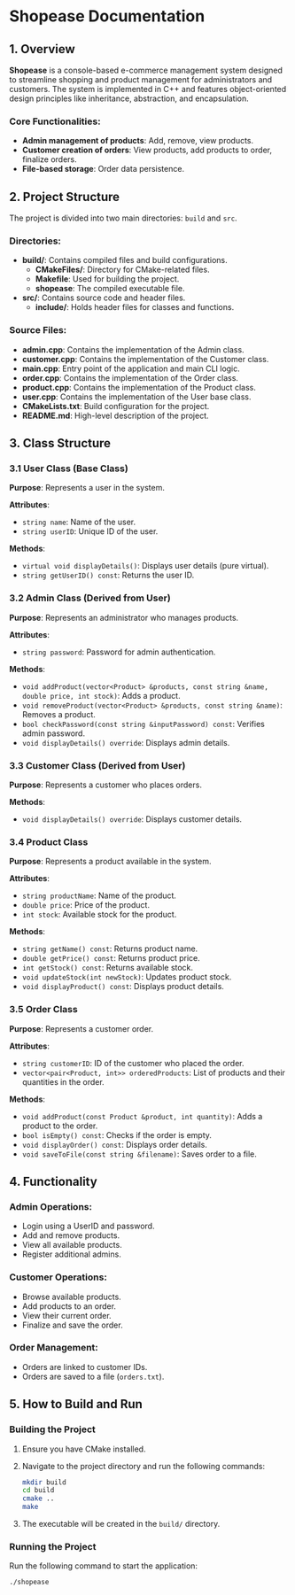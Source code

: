 # Shopease Documentation

## 1. Overview

**Shopease** is a console-based e-commerce management system designed to streamline shopping and product management for administrators and customers. The system is implemented in C++ and features object-oriented design principles like inheritance, abstraction, and encapsulation.

### Core Functionalities:
- **Admin management of products**: Add, remove, view products.
- **Customer creation of orders**: View products, add products to order, finalize orders.
- **File-based storage**: Order data persistence.

## 2. Project Structure

The project is divided into two main directories: `build` and `src`.

### Directories:
- **build/**: Contains compiled files and build configurations.
  - **CMakeFiles/**: Directory for CMake-related files.
  - **Makefile**: Used for building the project.
  - **shopease**: The compiled executable file.
- **src/**: Contains source code and header files.
  - **include/**: Holds header files for classes and functions.

### Source Files:
- **admin.cpp**: Contains the implementation of the Admin class.
- **customer.cpp**: Contains the implementation of the Customer class.
- **main.cpp**: Entry point of the application and main CLI logic.
- **order.cpp**: Contains the implementation of the Order class.
- **product.cpp**: Contains the implementation of the Product class.
- **user.cpp**: Contains the implementation of the User base class.
- **CMakeLists.txt**: Build configuration for the project.
- **README.md**: High-level description of the project.

## 3. Class Structure

### 3.1 User Class (Base Class)
**Purpose**: Represents a user in the system.

**Attributes**:
- `string name`: Name of the user.
- `string userID`: Unique ID of the user.

**Methods**:
- `virtual void displayDetails()`: Displays user details (pure virtual).
- `string getUserID() const`: Returns the user ID.

### 3.2 Admin Class (Derived from User)
**Purpose**: Represents an administrator who manages products.

**Attributes**:
- `string password`: Password for admin authentication.

**Methods**:
- `void addProduct(vector<Product> &products, const string &name, double price, int stock)`: Adds a product.
- `void removeProduct(vector<Product> &products, const string &name)`: Removes a product.
- `bool checkPassword(const string &inputPassword) const`: Verifies admin password.
- `void displayDetails() override`: Displays admin details.

### 3.3 Customer Class (Derived from User)
**Purpose**: Represents a customer who places orders.

**Methods**:
- `void displayDetails() override`: Displays customer details.

### 3.4 Product Class
**Purpose**: Represents a product available in the system.

**Attributes**:
- `string productName`: Name of the product.
- `double price`: Price of the product.
- `int stock`: Available stock for the product.

**Methods**:
- `string getName() const`: Returns product name.
- `double getPrice() const`: Returns product price.
- `int getStock() const`: Returns available stock.
- `void updateStock(int newStock)`: Updates product stock.
- `void displayProduct() const`: Displays product details.

### 3.5 Order Class
**Purpose**: Represents a customer order.

**Attributes**:
- `string customerID`: ID of the customer who placed the order.
- `vector<pair<Product, int>> orderedProducts`: List of products and their quantities in the order.

**Methods**:
- `void addProduct(const Product &product, int quantity)`: Adds a product to the order.
- `bool isEmpty() const`: Checks if the order is empty.
- `void displayOrder() const`: Displays order details.
- `void saveToFile(const string &filename)`: Saves order to a file.

## 4. Functionality

### Admin Operations:
- Login using a UserID and password.
- Add and remove products.
- View all available products.
- Register additional admins.

### Customer Operations:
- Browse available products.
- Add products to an order.
- View their current order.
- Finalize and save the order.

### Order Management:
- Orders are linked to customer IDs.
- Orders are saved to a file (`orders.txt`).

## 5. How to Build and Run

### Building the Project
1. Ensure you have CMake installed.
2. Navigate to the project directory and run the following commands:

    ```sh
    mkdir build
    cd build
    cmake ..
    make
    ```

3. The executable will be created in the `build/` directory.

### Running the Project
Run the following command to start the application:

```sh
./shopease